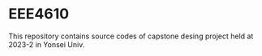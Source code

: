 # EEE4610
This repository contains source codes of capstone desing project held at 2023-2 in Yonsei Univ.
